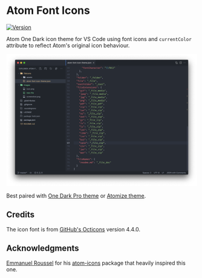 # Atom Font Icons

[![Version](https://vsmarketplacebadges.dev/version/adamjkb.atom-font-icons.svg)](https://marketplace.visualstudio.com/items?itemName=adamjkb.atom-font-icons)

Atom One Dark icon theme for VS Code using font icons and `currentColor` attribute to reflect Atom's original icon behaviour. 

<img src="https://raw.githubusercontent.com/adamjkb/atom-font-icons/main/images/screenshot.png" alt="Screenshot of VS Code with Atom Icons theme" />

Best paired with [One Dark Pro theme](https://marketplace.visualstudio.com/items?itemName=zhuangtongfa.Material-theme) or [Atomize theme](https://marketplace.visualstudio.com/items?itemName=emroussel.atomize-atom-one-dark-theme).


## Credits

The icon font is from [GitHub's Octicons](https://octicons.github.com/) version 4.4.0.

## Acknowledgments
[Emmanuel Roussel](https://github.com/emroussel) for his [atom-icons](https://marketplace.visualstudio.com/items?itemName=emroussel.atom-icons) package that heavily inspired this one.